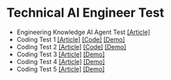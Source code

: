 # Technical AI Engineer Test


- Engineering Knowledge AI Agent Test [[Article]](Engineering%20Knowledge%20AI%20Agent%20Test.md)
- Coding Test 1 [[Article]](coding_test_1.md) [[Code]](coding_test_1.ipynb) [[Demo]](./media/demo_video/1.mp4)
- Coding Test 2 [[Article]](coding_test_2.md) [[Code]](coding_test_2.ipynb) [[Demo]](./media/demo_video/2.mp4)
- Coding Test 3 [[Article]](coding_test_3.md) [[Demo]](./media/demo_video/3.mp4)
- Coding Test 4 [[Article]](https://github.com/hfahrudin/hfah_vector_db) [[Demo]](./media/demo_video/4.mp4)
- Coding Test 5 [[Article]](https://github.com/hfahrudin/food_reciept_agent) [[Demo]](./media/demo_video/5.mp4)
 
